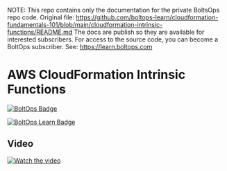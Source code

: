 <!-- note marker start -->
NOTE: This repo contains only the documentation for the private BoltsOps repo code.
Original file: https://github.com/boltops-learn/cloudformation-fundamentals-101/blob/main/cloudformation-intrinsic-functions/README.md
The docs are publish so they are available for interested subscribers.
For access to the source code, you can become a BoltOps subscriber.
See: https://learn.boltops.com

<!-- note marker end -->

# AWS CloudFormation Intrinsic Functions

[![BoltOps Badge](https://img.boltops.com/boltops/badges/boltops-badge.png)](https://www.boltops.com)

[![BoltOps Learn Badge](https://img.boltops.com/boltops-learn/boltops-learn.png)](https://learn.boltops.com)

## Video

[![Watch the video](https://learn-uploads.boltops.com/wf14gxfet4y1ep63wkt8aq9bcos7)](https://learn.boltops.com/courses/aws-cloudformation-fundamentals-101/lessons/aws-cloudformation-intrinsic-functions)
